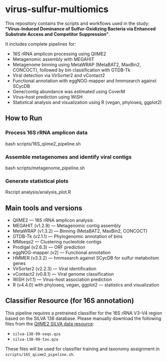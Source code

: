 # virus-sulfur-multiomics

This repository contains the scripts and workflows used in the study:  
**"Virus-Induced Dominance of Sulfur-Oxidizing Bacteria via Enhanced Substrate Access and Competitor Suppression"**.

It includes complete pipelines for:
- 16S rRNA amplicon processing using QIIME2
- Metagenomic assembly with MEGAHIT
- Metagenome binning using MetaWRAP (MetaBAT2, MaxBin2, CONCOCT), followed by bin classification with GTDB-Tk  
- Viral detection via VirSorter2 and vContact2
- Functional annotation with eggNOG-mapper and hmmsearch against SCycDB
- Gene/contig abundance was estimated using CoverM
- Virus–host prediction using WiSH
- Statistical analysis and visualization using R (vegan, phyloseq, ggplot2)

## How to Run

### Process 16S rRNA amplicon data
bash scripts/16S_qiime2_pipeline.sh

### Assemble metagenomes and identify viral contigs
bash scripts/metagenome_pipeline.sh

### Generate statistical plots
Rscript analysis/analysis_plot.R

## Main tools and versions
- QIIME2 — 16S rRNA amplicon analysis
- MEGAHIT (v1.2.9) — Metagenomic contig assembly
- MetaWRAP (v1.3.2) — Binning (MetaBAT2, MaxBin2, CONCOCT)
- GTDB-Tk (v2.1.1) — Phylogenomic annotation of bins
- MMseqs2 — Clustering nucleotide contigs
- Prodigal (v2.6.3) — ORF prediction
- eggNOG-mapper (v2) — Functional annotation
- HMMER (v3.3.2) — hmmsearch against SCycDB for sulfur metabolism genes
- VirSorter2 (v2.2.3) — Viral identification
- vContact2 (v0.8.1) — Viral genome classification
- WiSH (v1.1) —  Virus-host association prediction 
- R (v4.4.0) with phyloseq, vegan, ggplot2 — statistics and visualization

## Classifier Resource (for 16S annotation)
This pipeline requires a pretrained classifier for the 16S rRNA V3–V4 region based on the SILVA 138 database.
Please manually download the following files from the [QIIME2 SILVA data resource](https://docs.qiime2.org/2022.8/data-resources/):

- `silva-138-99-seqs.qza`  
- `silva-138-99-tax.qza`

 These files will be used for classifier training and taxonomy assignment in `scripts/16S_qiime2_pipeline.sh`.
